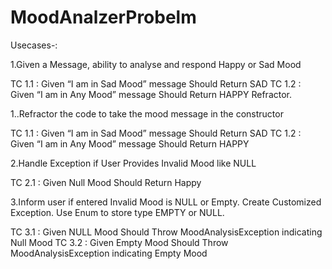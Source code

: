 # MoodAnalzerProbelm
Usecases-:

1.Given a Message, ability to analyse and respond Happy or Sad Mood

TC 1.1 : Given “I am in Sad Mood” message Should Return SAD
TC 1.2 : Given “I am in Any Mood” message Should Return HAPPY Refractor.

1..Refractor the code to take the mood message in the constructor

TC 1.1 : Given “I am in Sad Mood” message Should Return SAD
TC 1.2 : Given “I am in Any Mood” message Should Return HAPPY

2.Handle Exception if User Provides Invalid Mood like NULL

TC 2.1 : Given Null Mood Should Return Happy

3.Inform user if entered Invalid Mood is NULL or Empty. Create Customized Exception. Use Enum to store type EMPTY or NULL.

TC 3.1 : Given NULL Mood Should Throw MoodAnalysisException indicating Null Mood
TC 3.2 : Given Empty Mood Should Throw MoodAnalysisException indicating Empty Mood

